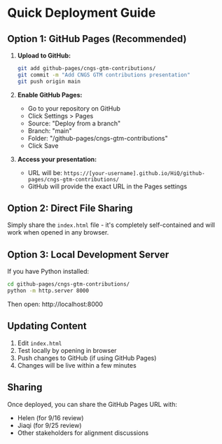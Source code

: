 # Quick Deployment Guide

## Option 1: GitHub Pages (Recommended)

1. **Upload to GitHub:**
   ```bash
   git add github-pages/cngs-gtm-contributions/
   git commit -m "Add CNGS GTM contributions presentation"
   git push origin main
   ```

2. **Enable GitHub Pages:**
   - Go to your repository on GitHub
   - Click Settings > Pages
   - Source: "Deploy from a branch"
   - Branch: "main"
   - Folder: "/github-pages/cngs-gtm-contributions"
   - Click Save

3. **Access your presentation:**
   - URL will be: `https://[your-username].github.io/HiQ/github-pages/cngs-gtm-contributions/`
   - GitHub will provide the exact URL in the Pages settings

## Option 2: Direct File Sharing

Simply share the `index.html` file - it's completely self-contained and will work when opened in any browser.

## Option 3: Local Development Server

If you have Python installed:
```bash
cd github-pages/cngs-gtm-contributions/
python -m http.server 8000
```
Then open: http://localhost:8000

## Updating Content

1. Edit `index.html`
2. Test locally by opening in browser
3. Push changes to GitHub (if using GitHub Pages)
4. Changes will be live within a few minutes

## Sharing

Once deployed, you can share the GitHub Pages URL with:
- Helen (for 9/16 review)
- Jiaqi (for 9/25 review)
- Other stakeholders for alignment discussions
